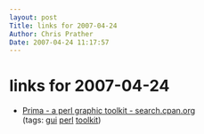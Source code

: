 ```yaml
---
layout: post
Title: links for 2007-04-24  
Author: Chris Prather
Date: 2007-04-24 11:17:57
---
```


# links for 2007-04-24
<ul class="delicious">
	<li>
		<div class="delicious-link"><a href="http://search.cpan.org/~karasik/Prima-1.21/Prima.pm">Prima - a perl graphic toolkit - search.cpan.org</a></div>
		<div class="delicious-tags">(tags: <a href="http://del.icio.us/perigrin/gui">gui</a> <a href="http://del.icio.us/perigrin/perl">perl</a> <a href="http://del.icio.us/perigrin/toolkit">toolkit</a>)</div>
	</li>
</ul>

